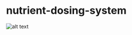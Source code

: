 # nutrient-dosing-system
![alt text]([https://github.com/[username]/[reponame]/blob/[branch]/image.jpg](https://github.com/msahmed1/nutrient-dosing-system/blob/main/system%20diagram.png)?raw=true)
